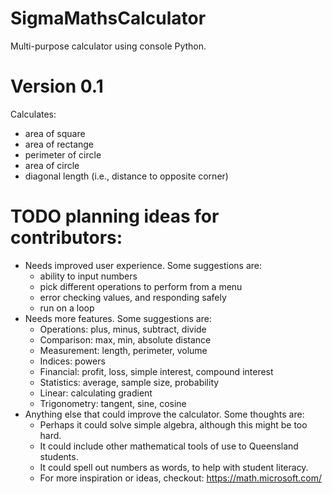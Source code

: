 # SigmaMathsCalculator
Multi-purpose calculator using console Python.

# Version 0.1
Calculates:
- area of square
- area of rectange
- perimeter of circle
- area of circle
- diagonal length (i.e., distance to opposite corner)

# TODO planning ideas for contributors:
- Needs improved user experience. Some suggestions are:
   - ability to input numbers
   - pick different operations to perform from a menu
   - error checking values, and responding safely
   - run on a loop
 - Needs more features. Some suggestions are:
   - Operations: plus, minus, subtract, divide
   - Comparison: max, min, absolute distance
   - Measurement: length, perimeter, volume
   - Indices: powers
   - Financial: profit, loss, simple interest, compound interest
   - Statistics: average, sample size, probability
   - Linear: calculating gradient
   - Trigonometry: tangent, sine, cosine
 - Anything else that could improve the calculator. Some thoughts are:
   - Perhaps it could solve simple algebra, although this might be too hard.
   - It could include other mathematical tools of use to Queensland students.
   - It could spell out numbers as words, to help with student literacy.
   - For more inspiration or ideas, checkout: https://math.microsoft.com/
